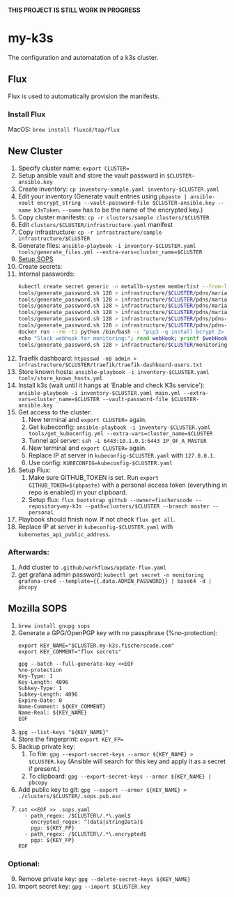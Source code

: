 **THIS PROJECT IS STILL WORK IN PROGRESS**

# my-k3s
The configuration and automatation of a k3s cluster.

<!-- # Setup
1. Setup the servers using `ansible-playbook main.yml --extra-vars=cluster_name=contabo_1`.
2. Get kubeconfig: `ansible-playbook tools/get_kubeconfig.yml --extra-vars=cluster_name=contabo_1`
3. Port forward API-Server `ssh -L 6443:10.1.0.1:6443 172.16.17.101`
4. kubeconfig server
5. `KUBECONFIG=kubeconfig-vagrant.yaml`
6. Setup Flux:
   1. Make sure GITHUB_TOKEN is set. Run `export GITHUB_TOKEN=$(pbpaste)` with a personal access token (everything in repo is enabled) in your clipboard.
   2. For vagrant: `flux bootstrap github --owner=fischerscode --repository=my-k3s --path=clusters/vagrant --branch master --personal`

      For contabo_1: `flux bootstrap github --owner=fischerscode --repository=my-k3s --path=clusters/contabo_1 --branch master --personal` -->


<!-- # Testing
You can test this repository using vagrant.
1. `vagrant up`
2. `ansible-playbook tools/store_known_hosts.yml`
3. `ansible-playbook main.yml --extra-vars=cluster_name=vagrant`
4. Make sure GITHUB_TOKEN is set. Run `export GITHUB_TOKEN=$(pbpaste)` with a personal access token (everything in repo is enabled) in your clipboard.
5. `flux bootstrap github --owner=fischerscode --repository=my-k3s --path=clusters/vagrant --branch master --personal` -->


## Flux
Flux is used to automatically provision the manifests.

### Install Flux
MacOS: ```brew install fluxcd/tap/flux```


<!-- # Velero
Velero is used to backup the cluster.

## Install Velero
MacOS: ```brew install velero``` -->


<!-- ## Partition
1. start Rescue system (ArchRescue)
2. ssh as root
3. `fdisk -l`
4. `e2fsck -f /dev/sda3 -y`
5. `resize2fs /dev/sda3 100663296s`
6. `parted /dev/sda`
7. `unit s`
8. Print current config: `print free`
9. Shrink 3 by 150GB (215-150=65) `resizepart 3 104857599s` 
10. `mkpart logical 104857600s 419430366s` (104857600 = 419430400 - 150 * 1024^3 /512)
11. Print current config: `print free`
12. `reboot` -->

## New Cluster
1. Specify cluster name: `export CLUSTER=`
2. Setup ansible vault and store the vault password in `$CLUSTER-ansible.key`
3. Create inventory: `cp inventory-sample.yaml inventory-$CLUSTER.yaml`
4. Edit your inventory (Generate vault entries using `pbpaste | ansible-vault encrypt_string --vault-password-file $CLUSTER-ansible.key --name k3sToken`. `--name` has to be the name of the encrypted key.)
5. Copy cluster manifests: `cp -r clusters/sample clusters/$CLUSTER`
6. Edit `clusters/$CLUSTER/infrastructure.yaml` manifest
7. Copy infrastructure: `cp -r infrastructure/sample infrastructure/$CLUSTER`
8. Generate files: `ansible-playbook -i inventory-$CLUSTER.yaml tools/generate_files.yml --extra-vars=cluster_name=$CLUSTER`
9.  [Setup SOPS](#mozilla-sops)
10. Create secrets:
   1. Internal passwords:
      ```bash
      kubectl create secret generic -n metallb-system memberlist --from-literal=secretkey="$(tools/generate_password.sh 128)" --dry-run=client -o yaml > infrastructure/$CLUSTER/metallb/memberlist.yaml; sops --encrypt --in-place infrastructure/$CLUSTER/metallb/memberlist.yaml \
      tools/generate_password.sh 128 > infrastructure/$CLUSTER/pdns/mariadb-auth-root.encrypted; sops --encrypt --in-place infrastructure/$CLUSTER/pdns/mariadb-auth-root.encrypted \
      tools/generate_password.sh 128 > infrastructure/$CLUSTER/pdns/mariadb-auth-user.encrypted; sops --encrypt --in-place infrastructure/$CLUSTER/pdns/mariadb-auth-user.encrypted \
      tools/generate_password.sh 128 > infrastructure/$CLUSTER/pdns/mariadb-admin-root.encrypted; sops --encrypt --in-place infrastructure/$CLUSTER/pdns/mariadb-admin-root.encrypted \
      tools/generate_password.sh 128 > infrastructure/$CLUSTER/pdns/mariadb-admin-user.encrypted; sops --encrypt --in-place infrastructure/$CLUSTER/pdns/mariadb-admin-user.encrypted \
      tools/generate_password.sh 128 > infrastructure/$CLUSTER/pdns/pdns-api-key.encrypted; sops --encrypt --in-place infrastructure/$CLUSTER/pdns/pdns-api-key.encrypted \
      tools/generate_password.sh 128 > infrastructure/$CLUSTER/pdns/pdns-admin-secret-key.encrypted; sops --encrypt --in-place infrastructure/$CLUSTER/pdns/pdns-admin-secret-key.encrypted \
      docker run --rm -ti python /bin/bash -c "pip3 -q install bcrypt 2> /dev/null && python -c 'import bcrypt; print(bcrypt.gensalt().decode(), end = \"\")'" > infrastructure/$CLUSTER/pdns/pdns-admin-salt.encrypted; sops --encrypt --in-place infrastructure/$CLUSTER/pdns/pdns-admin-salt.encrypted \
      echo "Slack webhook for monitoring:"; read webHook; printf $webHook > infrastructure/$CLUSTER/monitoring/slack-webhook.encrypted; sops --encrypt --in-place infrastructure/$CLUSTER/monitoring/slack-webhook.encrypted \
      tools/generate_password.sh 128 > infrastructure/$CLUSTER/monitoring/grafana-admin-password.encrypted; sops --encrypt --in-place infrastructure/$CLUSTER/monitoring/grafana-admin-password.encrypted
      ```
   2. Traefik dashboard: `htpasswd -nB admin > infrastructure/$CLUSTER/traefik/traefik-dashboard-users.txt`
11. Store known hosts: `ansible-playbook -i inventory-$CLUSTER.yaml tools/store_known_hosts.yml`
12. Install k3s (wait until it hangs at 'Enable and check K3s service'): `ansible-playbook -i inventory-$CLUSTER.yaml main.yml --extra-vars=cluster_name=$CLUSTER --vault-password-file $CLUSTER-ansible.key`
13. Get access to the cluster:
    1.   New terminal and `export CLUSTER=` again.
    2.  Get kubeconfig: `ansible-playbook -i inventory-$CLUSTER.yaml tools/get_kubeconfig.yml --extra-vars=cluster_name=$CLUSTER`
    3.  Tunnel api server: `ssh -L 6443:10.1.0.1:6443 IP_OF_A_MASTER`
    4.  New terminal and `export CLUSTER=` again.
    5.  Replace IP at server in `kubeconfig-$CLUSTER.yaml` with `127.0.0.1`.
    6.  Use config: `KUBECONFIG=kubeconfig-$CLUSTER.yaml`
14. Setup Flux:
    1. Make sure GITHUB_TOKEN is set. Run `export GITHUB_TOKEN=$(pbpaste)` with a personal access token (everything in repo is enabled) in your clipboard.
    2. Setup flux: `flux bootstrap github --owner=fischerscode --repository=my-k3s --path=clusters/$CLUSTER --branch master --personal`
15. Playbook should finish now. If not check `flux get all`.
16. Replace IP at server in `kubeconfig-$CLUSTER.yaml` with `kubernetes_api_public_address`.
   
### Afterwards:
1. Add cluster to `.github/workflows/update-flux.yaml`
2. get grafana admin password: `kubectl get secret -n monitoring grafana-cred --template={{.data.ADMIN_PASSWORD}} | base64 -d | pbcopy`

## Mozilla SOPS
1. `brew install gnupg sops`
2. Generate a GPG/OpenPGP key with no passphrase (%no-protection):
   ```
   export KEY_NAME="$CLUSTER.my-k3s.fischerscode.com"
   export KEY_COMMENT="flux secrets"

   gpg --batch --full-generate-key <<EOF
   %no-protection
   Key-Type: 1
   Key-Length: 4096
   Subkey-Type: 1
   Subkey-Length: 4096
   Expire-Date: 0
   Name-Comment: ${KEY_COMMENT}
   Name-Real: ${KEY_NAME}
   EOF
   ```
3. `gpg --list-keys "${KEY_NAME}"`
4. Store the fingerprint: `export KEY_FP=`
5. Backup private key:
   1. To file: `gpg --export-secret-keys --armor ${KEY_NAME} > $CLUSTER.key` (Ansible will search for this key and apply it as a secret if present.)
   2. To clipboard: `gpg --export-secret-keys --armor ${KEY_NAME} | pbcopy`
6. Add public key to git: `gpg --export --armor ${KEY_NAME} > ./clusters/$CLUSTER/.sops.pub.asc`
7. ```
   cat <<EOF >> .sops.yaml
     - path_regex: /$CLUSTER\/.*\.yaml$
       encrypted_regex: ^(data|stringData)$
       pgp: ${KEY_FP}
     - path_regex: /$CLUSTER\/.*\.encrypted$
       pgp: ${KEY_FP}
   EOF
   ```

### Optional:
9.  Remove private key: `gpg --delete-secret-keys ${KEY_NAME}`
10. Import secret key: `gpg --import $CLUSTER.key`
